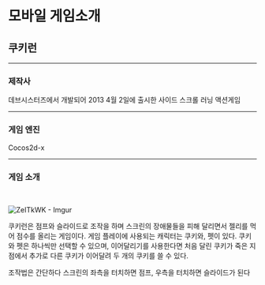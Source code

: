 # 모바일 게임소개


## 쿠키런

<hr/>

### 제작사

데브시스터즈에서 개발되어
2013 4월 2일에 출시한 사이드 스크롤 러닝 액션게임

<hr>

### 게임 엔진

Cocos2d-x

<hr>


### 게임 소개
<br>

![ZeITkWK - Imgur](https://user-images.githubusercontent.com/54255373/66632398-5a180b80-ec43-11e9-96dd-8d803b5abbac.gif)

쿠키런은 점프와 슬라이드로 조작을 하며 스크린의 장애물들을 피해 달리면서 
젤리를 먹어 점수를 올리는 게임이다. 게임 플레이에 사용되는 캐릭터는 쿠키와, 펫이 있다.
쿠키와 펫은 하나씩만 선택할 수 있으며, 이어달리기를 사용한다면 처음 달린 쿠키가 죽은 지점에서 추가로 다른 쿠키가 이어달려 두 개의 쿠키를 쓸 수 있다.

조작법은 간단하다 스크린의 좌측을 터치하면 점프, 우측을 터치하면 슬라이드가 된다
